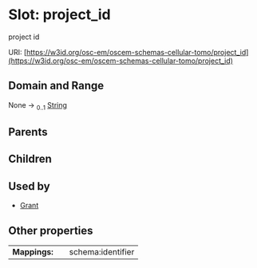 
# Slot: project_id

project id

URI: [https://w3id.org/osc-em/oscem-schemas-cellular-tomo/project_id](https://w3id.org/osc-em/oscem-schemas-cellular-tomo/project_id)


## Domain and Range

None &#8594;  <sub>0..1</sub> [String](types/String.md)

## Parents


## Children


## Used by

 * [Grant](Grant.md)

## Other properties

|  |  |  |
| --- | --- | --- |
| **Mappings:** | | schema:identifier |